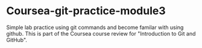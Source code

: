 # Coursea-git-practice-module3
Simple lab practice using git commands and become familar with using github. This is part of the Coursea course review for "Introduction to Git and GitHub".
